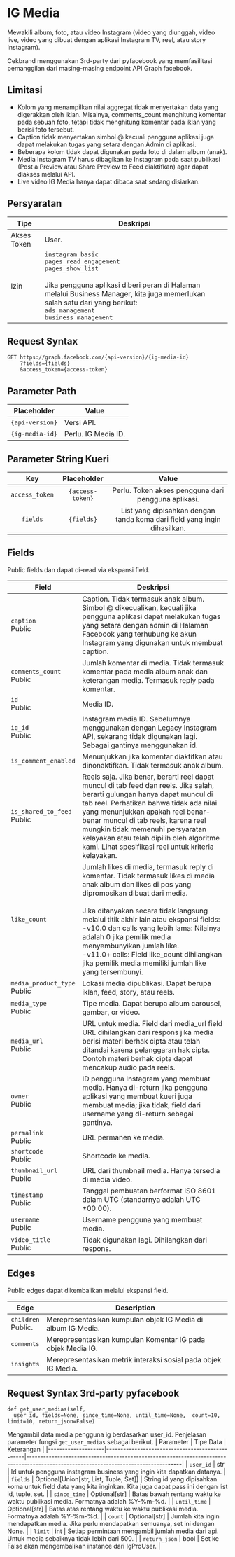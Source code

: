 # IG Media
Mewakili album, foto, atau video Instagram (video yang diunggah, video live, video yang dibuat dengan aplikasi Instagram TV, reel, atau story Instagram).

Cekbrand menggunakan 3rd-party dari pyfacebook yang memfasilitasi pemanggilan dari masing-masing endpoint API Graph facebook.

## Limitasi
- Kolom yang menampilkan nilai aggregat tidak menyertakan data yang digerakkan oleh iklan. Misalnya, comments_count menghitung komentar pada sebuah foto, tetapi tidak menghitung komentar pada iklan yang berisi foto tersebut.
- Caption tidak menyertakan simbol @ kecuali pengguna aplikasi juga dapat melakukan tugas yang setara dengan Admin di aplikasi.
- Beberapa kolom tidak dapat digunakan pada foto di dalam album (anak).
- Media Instagram TV harus dibagikan ke Instagram pada saat publikasi (Post a Preview atau Share Preview to Feed diaktifkan) agar dapat diakses melalui API.
- Live video IG Media hanya dapat dibaca saat sedang disiarkan.

## Persyaratan
| Tipe          | Deskripsi                                                                                                                                                                                           |
|---------------|-------------------------------------------------------------------------------------------------------------------------------------------------------------------------------------------------------|
| Akses Token | User.                                                                                                                                                                                                 |
| Izin   | ``instagram_basic`` <br /> ``pages_read_engagement`` <br /> ``pages_show_list`` <br /><br /> Jika pengguna aplikasi diberi peran di Halaman melalui Business Manager, kita juga memerlukan salah satu dari yang berikut: <br /> ``ads_management`` <br /> ``business_management`` |


## Request Syntax

```
GET https://graph.facebook.com/{api-version}/{ig-media-id}
    ?fields={fields}
    &access_token={access-token}
```

## Parameter Path

| Placeholder   | Value                  |
|---------------|------------------------|
| ``{api-version}`` | Versi API.           |
| ``{ig-media-id}`` | Perlu. IG Media ID. |


## Parameter String Kueri

|      Key     |   Placeholder  |                       Value                       |
|:------------:|:--------------:|:-------------------------------------------------:|
| ``access_token`` | ``{access-token}`` | Perlu. Token akses pengguna dari pengguna aplikasi.           |
| ``fields``       | ``{fields}``       | List yang dipisahkan dengan tanda koma dari field yang ingin dihasilkan. |

## Fields
Public fields dan dapat di-read via ekspansi field.

| Field                     | Deskripsi                                                                                                                                                                                                                                                                                                                                                                                      |
|---------------------------|--------------------------------------------------------------------------------------------------------------------------------------------------------------------------------------------------------------------------------------------------------------------------------------------------------------------------------------------------------------------------------------------------|
| ``caption`` <br />Public            | Caption. Tidak termasuk anak album. Simbol @ dikecualikan, kecuali jika pengguna aplikasi dapat melakukan tugas yang setara dengan admin di Halaman Facebook yang terhubung ke akun Instagram yang digunakan untuk membuat caption.                                                                                                                                                                                           |
| ``comments_count`` <br />Public     | Jumlah komentar di media. Tidak termasuk komentar pada media album anak dan keterangan media. Termasuk reply pada komentar.                                                                                                                                                                                                                                                                    |
| ``id`` <br />Public                 | Media ID.                                                                                                                                                                                                                                                                                                                                                                                        |
| ``ig_id`` <br />Public              | Instagram media ID. Sebelumnya menggunakan dengan Legacy Instagram API, sekarang tidak digunakan lagi. Sebagai gantinya menggunakan id.                                                                                                                                                                                                                                                                                                              |
| ``is_comment_enabled``        | Menunjukkan jika komentar diaktifkan atau dinonaktifkan. Tidak termasuk anak album.                                                                                                                                                                                                                                                                                                                          |
| ``is_shared_to_feed`` <br />Public  | Reels saja. Jika benar, berarti reel dapat muncul di tab feed dan reels. Jika salah, berarti gulungan hanya dapat muncul di tab reel. Perhatikan bahwa tidak ada nilai yang menunjukkan apakah reel benar-benar muncul di tab reels, karena reel mungkin tidak memenuhi persyaratan kelayakan atau telah dipilih oleh algoritme kami. Lihat spesifikasi reel untuk kriteria kelayakan.                   |
| ``like_count``                | Jumlah likes di media, termasuk reply di komentar. Tidak termasuk likes di media anak album dan likes di pos yang dipromosikan dibuat dari media. <br /><br /> Jika ditanyakan secara tidak langsung melalui titik akhir lain atau ekspansi fields: <br />-v10.0 dan calls yang lebih lama: Nilainya adalah 0 jika pemilik media menyembunyikan jumlah like. <br />-v11.0+ calls: Field like_count dihilangkan jika pemilik media memiliki jumlah like yang tersembunyi. |
| ``media_product_type`` <br />Public | Lokasi media dipublikasi. Dapat berupa iklan, feed, story, atau reels.                                                                                                                                                                                                                                                                                                                           |
| ``media_type`` <br />Public         | Tipe media. Dapat berupa album carousel, gambar, or video.                                                                                                                                                                                                                                                                                                                                              |
| ``media_url`` <br />Public          | URL untuk media. Field dari media_url field URL dihilangkan dari respons jika media berisi materi berhak cipta atau telah ditandai karena pelanggaran hak cipta. Contoh materi berhak cipta dapat mencakup audio pada reels.                                                                                                                                                                     |
| ``owner`` <br />Public              | ID pengguna Instagram yang membuat media. Hanya di-return jika pengguna aplikasi yang membuat kueri juga membuat media; jika tidak, field dari username yang di-return sebagai gantinya.                                                                                                                                                                                                                                   |
| ``permalink`` <br />Public          | URL permanen ke media.                                                                                                                                                                                                                                                                                                                                                                      |
| ``shortcode`` <br />Public          | Shortcode ke media.                                                                                                                                                                                                                                                                                                                                                                          |
| ``thumbnail_url`` <br />Public      | URL dari thumbnail media. Hanya tersedia di media video.                                                                                                                                                                                                                                                                                                                                              |
| ``timestamp`` <br />Public          | Tanggal pembuatan berformat ISO 8601 dalam UTC (standarnya adalah UTC ±00:00).                                                                                                                                                                                                                                                                                                                                 |
| ``username`` <br />Public           | Username pengguna yang membuat media.                                                                                                                                                                                                                                                                                                                                                          |
| ``video_title`` <br />Public        | Tidak digunakan lagi. Dihilangkan dari respons.                                                                                                                                                                                                                                                                                                                                                               |

## Edges
Public edges dapat dikembalikan melalui ekspansi field.

| Edge             | Description                                                       |
|------------------|-------------------------------------------------------------------|
| ``children`` <br />Public. | Merepresentasikan kumpulan objek IG Media di album IG Media. |
| ``comments``         | Merepresentasikan kumpulan Komentar IG pada objek Media IG.     |
| ``insights``         | Merepresentasikan metrik interaksi sosial pada objek IG Media.      |


## Request Syntax 3rd-party pyfacebook

```
def get_user_medias(self,
  user_id, fields=None, since_time=None, until_time=None,  count=10, limit=10, return_json=False)
```
        
Mengambil data media pengguna ig berdasarkan user_id. Penjelasan parameter fungsi ``get_user_medias`` sebagai berikut.
|     Parameter      |     Tipe Data                                   |     Keterangan                                                                                                                      |
|--------------------|-------------------------------------------------|-------------------------------------------------------------------------------------------------------------------------------------|
|     ``user_id``        |     str                                         |     Id untuk   pengguna instagram business yang ingin kita dapatkan datanya.                                                        |
|     ``fields``         |     Optional[Union[str,   List, Tuple, Set]]    |     String id   yang dipisahkan koma untuk field data yang kita inginkan. Kita juga dapat pass   ini dengan list id, tuple, set.    |
|     ``since_time``     |     Optional[str]                               |     Batas bawah rentang waktu ke waktu publikasi media. Formatnya adalah %Y-%m-%d.                                                |
|     ``until_time``     |     Optional[str]                               |     Batas atas rentang waktu ke waktu publikasi media. Formatnya adalah %Y-%m-%d.                                                 |
|     ``count``          |     Optional[str]                               |     Jumlah kita ingin mendapatkan media. Jika perlu mendapatkan semuanya, set ini dengan None.                                    |
|     ``limit``          |     int                                         |     Setiap   permintaan mengambil jumlah media dari api. Untuk media sebaiknya tidak lebih   dari 500.                              |
|     ``return_json``    |     bool                                        |     Set ke False   akan mengembalikan instance dari IgProUser.                                                                      |
